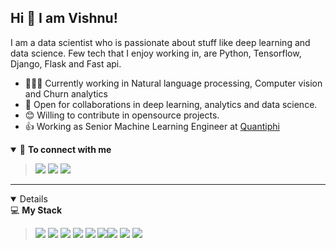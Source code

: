 
## Hi 👋 I am Vishnu!
I am a data scientist who is passionate about stuff like deep learning and data science. Few tech that I enjoy working in, are Python, Tensorflow, Django, Flask and Fast api.
- 👨🏽‍💻 Currently working in Natural language processing, Computer vision and Churn analytics
- 🤝 Open for collaborations in deep learning, analytics and data science.
- 😊 Willing to contribute in opensource projects.
- 👍 Working as Senior Machine Learning Engineer at [Quantiphi](https://quantiphi.com/)

<details open>
<summary>🤝 <b>To connect with me</b></summary>

<p align = "center">

>[<img src="https://img.shields.io/badge/twitter-%231DA1F2.svg?&style=for-the-badge&logo=twitter&logoColor=white" />](https://twitter.com/The_VishnuAnil) 
[<img src ="https://img.shields.io/badge/portfolio-web-%23.svg?&style=for-the-badge&logo=&logoColor=white%22">](https://github.com/vishnuverse)
[<img src="https://img.shields.io/badge/linkedin-%230077B5.svg?&style=for-the-badge&logo=linkedin&logoColor=white" />](https://www.linkedin.com/in/vishnu-anilkumar-367306126/)

</p>

</details>

---

<details open>
💻 <b>My Stack</b> 

</summary>


><img src="https://img.shields.io/badge/python%20-%2314354C.svg?&style=for-the-badge&logo=python&logoColor=white"/> <img src="https://img.shields.io/badge/markdown-%23000000.svg?&style=for-the-badge&logo=markdown&logoColor=white"/> <img src="https://img.shields.io/badge/flask%20-%23000.svg?&style=for-the-badge&logo=flask&logoColor=white"/> <img src="https://img.shields.io/badge/git%20-%23F05033.svg?&style=for-the-badge&logo=git&logoColor=white"/> <img src="https://img.shields.io/badge/AWS%20-%23FF9900.svg?&style=for-the-badge&logo=amazon-aws&logoColor=white"/> <img src="https://img.shields.io/badge/heroku%20-%23430098.svg?&style=for-the-badge&logo=heroku&logoColor=white"/><img src="https://img.shields.io/badge/django%20-%2314354C.svg?&style=for-the-badge&logo=django&logoColor=white"/> <img src="https://img.shields.io/badge/FastAPI%20-%2314354C.svg?&style=for-the-badge&logo=FastAPI&logoColor=white"/> <img src = "https://img.shields.io/badge/docker-%231DA1F2.svg?&style=for-the-badge&logo=docker&logoColor=white">

</details>

